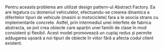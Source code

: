 Pentru aceasta problema am utilizat design pattern-ul Abstract Factory. Ea are legatura cu domeniul vehiculelor, efectuandu-se crearea dinamica a diferitelor tipuri de vehicule (masini si motociclete) fara a le asocia strans cu implementarile concrete. Astfel, prin intermediul unei interfete de fabrica abstracta, se pot crea obiecte care aparțin unei familii de clase în mod consistent și flexibil. Acest model promovează un cuplaj redus și permite adăugarea ușoară a noi tipuri de obiecte în viitor fără a afecta codul client existent.